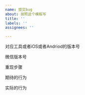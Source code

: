 ```yaml
---
name: 提交bug
about: 按照这个模板写
title: ''
labels: ''
assignees: ''

---
```


对应工具或者iOS或者Andriod的版本号

微信版本号

重现步骤

期待的行为

实际的行为
